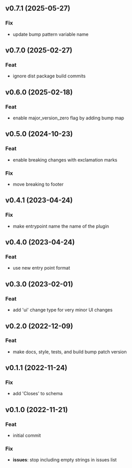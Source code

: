 ## v0.7.1 (2025-05-27)

### Fix

- update bump pattern variable name

## v0.7.0 (2025-02-27)

### Feat

- ignore dist package build commits

## v0.6.0 (2025-02-18)

### Feat

- enable major_version_zero flag by adding bump map

## v0.5.0 (2024-10-23)

### Feat

- enable breaking changes with exclamation marks

### Fix

- move breaking to footer

## v0.4.1 (2023-04-24)

### Fix

- make entrypoint name the name of the plugin

## v0.4.0 (2023-04-24)

### Feat

- use new entry point format

## v0.3.0 (2023-02-01)

### Feat

- add 'ui' change type for very minor UI changes

## v0.2.0 (2022-12-09)

### Feat

- make docs, style, tests, and build bump patch version

## v0.1.1 (2022-11-24)

### Fix

- add 'Closes' to schema

## v0.1.0 (2022-11-21)

### Feat

- initial commit

### Fix

- **issues**: stop including empty strings in issues list
